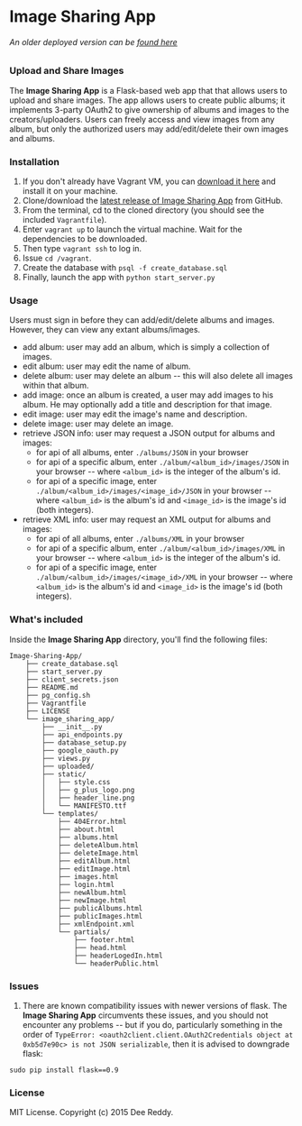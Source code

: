 # Image Sharing App
###### An older deployed version can be [found here](http://54.186.19.143)

### Upload and Share Images
The **Image Sharing App** is a Flask-based web app that that allows users to upload and share images. The app allows users to create public albums; it implements 3-party OAuth2 to give ownership of albums and images to the creators/uploaders. Users can freely access and view images from any album, but only the authorized users may add/edit/delete their own images and albums.

### Installation
1. If you don't already have Vagrant VM, you can [download it here](https://www.virtualbox.org/wiki/Downloads) and install it on your machine.
2. Clone/download the [latest release of Image Sharing App](https://github.com/Ogodei/Image-Sharing-App/archive/master.zip) from GitHub.
3. From the terminal, cd to the cloned directory (you should see the included `Vagrantfile`).
4. Enter `vagrant up` to launch the virtual machine. Wait for the dependencies to be downloaded. 
5. Then type `vagrant ssh` to log in.
6. Issue `cd /vagrant`.
7. Create the database with `psql -f create_database.sql`
8. Finally, launch the app with `python start_server.py`

### Usage
Users must sign in before they can add/edit/delete albums and images. However, they can view any extant albums/images.

- add album: user may add an album, which is simply a collection of images.
- edit album: user may edit the name of album.
- delete album: user may delete an album -- this will also delete all images
    within that album.
- add image: once an album is created, a user may add images to his album.
    He may optionally add a title and description for that image.
- edit image: user may edit the image's name and description.
- delete image: user may delete an image.
- retrieve JSON info: user may request a JSON output for albums and images:
    - for api of all albums, enter `./albums/JSON` in your browser
    - for api of a specific album, enter `./album/<album_id>/images/JSON` in your browser -- where `<album_id>` is the integer of the album's id.
    - for api of a specific image, enter `./album/<album_id>/images/<image_id>/JSON` in your browser -- where `<album_id>` is the album's id and `<image_id>` is the image's id (both integers).
- retrieve XML info: user may request an XML output for albums and images:
    - for api of all albums, enter `./albums/XML` in your browser
    - for api of a specific album, enter `./album/<album_id>/images/XML` in your browser -- where `<album_id>` is the integer of the album's id.
    - for api of a specific image, enter `./album/<album_id>/images/<image_id>/XML` in your browser -- where `<album_id>` is the album's id and `<image_id>` is the image's id (both integers).

### What's included
Inside the **Image Sharing App** directory, you'll find the following files:
```
Image-Sharing-App/
    ├── create_database.sql
    ├── start_server.py
    ├── client_secrets.json
    ├── README.md
    ├── pg_config.sh
    ├── Vagrantfile
    ├── LICENSE
    └── image_sharing_app/
        ├── __init__.py
        ├── api_endpoints.py
        ├── database_setup.py
        ├── google_oauth.py
        ├── views.py
        ├── uploaded/
        ├── static/
        │   ├── style.css
        │   ├── g_plus_logo.png
        │   ├── header_line.png
        │   └── MANIFESTO.ttf
        └── templates/
            ├── 404Error.html
            ├── about.html
            ├── albums.html
            ├── deleteAlbum.html
            ├── deleteImage.html
            ├── editAlbum.html
            ├── editImage.html
            ├── images.html
            ├── login.html
            ├── newAlbum.html
            ├── newImage.html
            ├── publicAlbums.html
            ├── publicImages.html
            ├── xmlEndpoint.xml
            └── partials/
                ├── footer.html
                ├── head.html
                ├── headerLogedIn.html
                └── headerPublic.html
```

### Issues
1) There are known compatibility issues with newer versions of flask. The **Image Sharing App** circumvents these issues, and you should not encounter any problems -- but if you do, particularly something in the order of `TypeError: <oauth2client.client.OAuth2Credentials object at 0xb5d7e90c> is not JSON serializable`, then it is advised to downgrade flask:
```
sudo pip install flask==0.9
```

### License
MIT License. Copyright (c) 2015 Dee Reddy.
